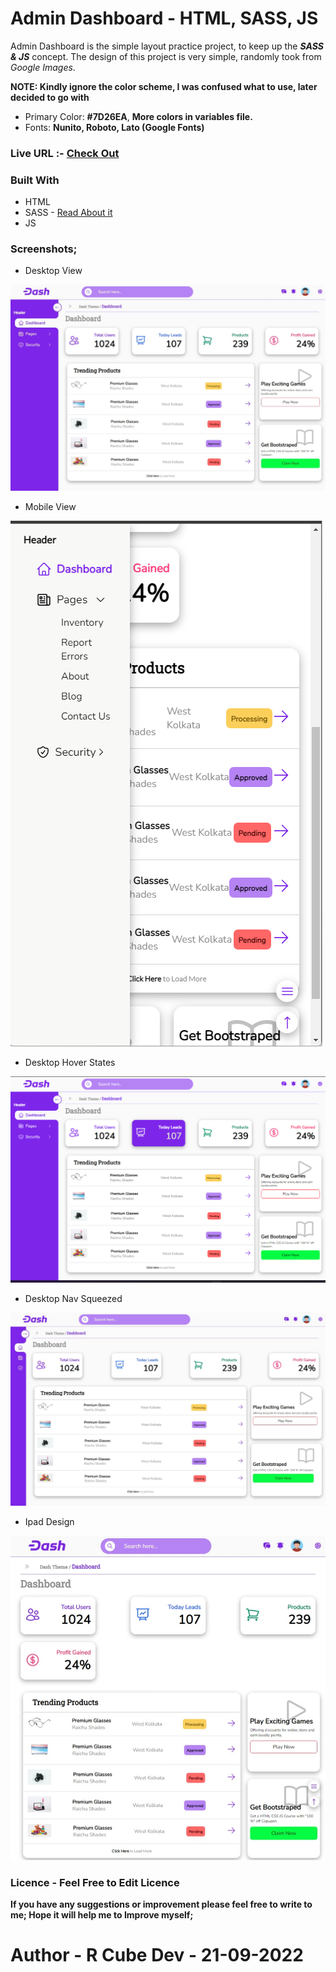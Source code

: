 # Admin Dashboard - HTML, SASS, JS

Admin Dashboard is the simple layout practice project, to keep up the ***SASS & JS*** concept. The design of this project is very simple, randomly took from *Google Images*.

**NOTE: Kindly ignore the color scheme, I was confused what to use, later decided to go with**

- Primary Color: **#7D26EA**,
**More colors in variables file.**
- Fonts: **Nunito, Roboto, Lato (Google Fonts)**

### Live URL :- [Check Out](https://ravindra135.github.io/Dashboard-template-HTML-SASS-JS/)

### Built With

- HTML
- SASS - [Read About it](https://sass-lang.com/)
- JS

### Screenshots;

* Desktop View

![Desktop View](./public/images/demo/desktop.jpeg)

* Mobile View

![Desktop View](./public/images/demo/Mobile375px.png)

* Desktop Hover States

![Desktop View](./public/images/demo/dashHoverStates.png)

* Desktop Nav Squeezed

![Desktop View](./public/images/demo/desktopNavIn.jpeg)

* Ipad Design

![Desktop View](./public/images/demo/ipad.jpeg)


### Licence - Feel Free to Edit Licence

**If you have any suggestions or improvement please feel free to write to me; Hope it will help me to Improve myself;**

# Author - R Cube Dev - 21-09-2022




